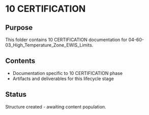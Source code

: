# 10 CERTIFICATION

## Purpose
This folder contains 10 CERTIFICATION documentation for 04-60-03_High_Temperature_Zone_EWIS_Limits.

## Contents
- Documentation specific to 10 CERTIFICATION phase
- Artifacts and deliverables for this lifecycle stage

## Status
Structure created - awaiting content population.
